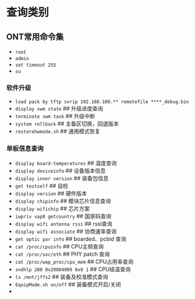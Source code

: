 # 查询类别

## ONT常用命令集

- `root`
- `admin`
- `set timeout 255`
- `su`

### 软件升级

- `load pack by tftp svrip 192.168.100.** remotefile ****_debug.bin`
- `display swm state`  ## 升级进度查询
- `terminate swm task`  ## 升级中断
- `system rollback`  ## 主备区切换，回退版本
- `restorehwmode.sh`  ## 通用模式恢复

### 单板信息查询

- `display board-temperatures`  ## 温度查询
- `display deviceinfo`  ## 设备版本信息
- `display inner version`  ## 装备包信息
- `get testself`  ## 自检
- `display version`  ## 硬件版本
- `display chipinfo`  ## 模块芯片信息查询
- `display wifichip`  ## 芯片方案
- `iwpriv vap0 getcountry`  ## 国家码查询
- `display wifi antenna rssi`  ## rssi查询
- `display wifi associate`  ## 协商速率查询
- `get optic par info`  ## boarded、pcbid 查询
- `cat /proc/cpuinfo`  ## CPU主频查询
- `cat /proc/soc/eth`  ## PHY patch 查询
- `cat /proc/wap_proc/cpu_mem`  ## CPU占用率查询
- `sndhlp 200 0x20004009 0x9 1`  ## CPU结温查询
- `ls /mnt/jffs2`  ## 装备及校准模式查询
- `EquipMode.sh on/off`  ## 装备模式开启/关闭
- 
